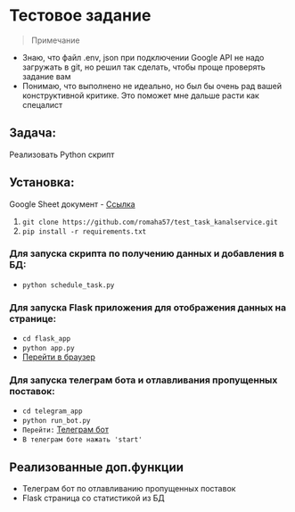 # Тестовое задание
> Примечание
- Знаю, что файл .env, json при подключении Google API не надо загружать в git, но решил так сделать, чтобы проще проверять задание вам
- Понимаю, что выполнено не идеально, но был бы очень рад вашей конструктивной критике. Это поможет мне дальше расти как спецалист


## Задача: 
Реализовать Python скрипт

## Установка:

Google Sheet документ -  [Ссылка](https://docs.google.com/spreadsheets/d/1vR7Aoyj5DqYSGFaDJ4HxJ2ePKpx3Dkw46J1dUcvmBYU/edit#gid=0)

1. `git clone https://github.com/romaha57/test_task_kanalservice.git`
2. `pip install -r requirements.txt`


### Для запуска скрипта по получению данных и добавления в БД:
- `python schedule_task.py`

### Для запуска Flask приложения для отображения данных на странице:
- `cd flask_app`
- `python app.py`
- [Перейти в браузер](http://localhost:8000)


### Для запуска телеграм бота и отлавливания пропущенных поставок:
- `cd telegram_app`
- `python run_bot.py`
- `Перейти:` [Телеграм бот](https://t.me/ChannelServiceBot_bot)
- `В телеграм боте нажать 'start'`


## Реализованные доп.функции

- Телеграм бот по отлавливанию пропущенных поставок
- Flask страница со статистикой из БД
